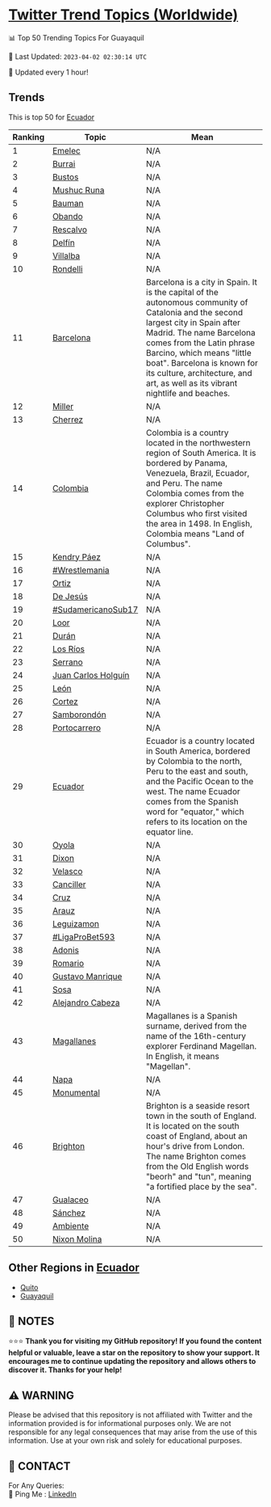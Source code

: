 [Twitter Trend Topics (Worldwide)](https://github.com/ErcinDedeoglu/Twitter-Trend-Topics)
==========


📊 Top 50 Trending Topics For Guayaquil

📆 Last Updated: `2023-04-02 02:30:14 UTC`

🔧 Updated every 1 hour!


## Trends

This is top 50 for [Ecuador](</Ecuador>)

| Ranking | Topic | Mean |
| ------- | ------------ | ------------ |
| 1 | [Emelec](http://twitter.com/search?q=Emelec) | N/A |
| 2 | [Burrai](http://twitter.com/search?q=Burrai) | N/A |
| 3 | [Bustos](http://twitter.com/search?q=Bustos) | N/A |
| 4 | [Mushuc Runa](http://twitter.com/search?q=Mushuc+Runa) | N/A |
| 5 | [Bauman](http://twitter.com/search?q=Bauman) | N/A |
| 6 | [Obando](http://twitter.com/search?q=Obando) | N/A |
| 7 | [Rescalvo](http://twitter.com/search?q=Rescalvo) | N/A |
| 8 | [Delfín](http://twitter.com/search?q=Delf%c3%adn) | N/A |
| 9 | [Villalba](http://twitter.com/search?q=Villalba) | N/A |
| 10 | [Rondelli](http://twitter.com/search?q=Rondelli) | N/A |
| 11 | [Barcelona](http://twitter.com/search?q=Barcelona) | Barcelona is a city in Spain. It is the capital of the autonomous community of Catalonia and the second largest city in Spain after Madrid. The name Barcelona comes from the Latin phrase Barcino, which means "little boat". Barcelona is known for its culture, architecture, and art, as well as its vibrant nightlife and beaches. |
| 12 | [Miller](http://twitter.com/search?q=Miller) | N/A |
| 13 | [Cherrez](http://twitter.com/search?q=Cherrez) | N/A |
| 14 | [Colombia](http://twitter.com/search?q=Colombia) | Colombia is a country located in the northwestern region of South America. It is bordered by Panama, Venezuela, Brazil, Ecuador, and Peru. The name Colombia comes from the explorer Christopher Columbus who first visited the area in 1498. In English, Colombia means "Land of Columbus". |
| 15 | [Kendry Páez](http://twitter.com/search?q=Kendry+P%c3%a1ez) | N/A |
| 16 | [#Wrestlemania](http://twitter.com/search?q=%23Wrestlemania) | N/A |
| 17 | [Ortiz](http://twitter.com/search?q=Ortiz) | N/A |
| 18 | [De Jesús](http://twitter.com/search?q=De+Jes%c3%bas) | N/A |
| 19 | [#SudamericanoSub17](http://twitter.com/search?q=%23SudamericanoSub17) | N/A |
| 20 | [Loor](http://twitter.com/search?q=Loor) | N/A |
| 21 | [Durán](http://twitter.com/search?q=Dur%c3%a1n) | N/A |
| 22 | [Los Ríos](http://twitter.com/search?q=Los+R%c3%ados) | N/A |
| 23 | [Serrano](http://twitter.com/search?q=Serrano) | N/A |
| 24 | [Juan Carlos Holguín](http://twitter.com/search?q=Juan+Carlos+Holgu%c3%adn) | N/A |
| 25 | [León](http://twitter.com/search?q=Le%c3%b3n) | N/A |
| 26 | [Cortez](http://twitter.com/search?q=Cortez) | N/A |
| 27 | [Samborondón](http://twitter.com/search?q=Samborond%c3%b3n) | N/A |
| 28 | [Portocarrero](http://twitter.com/search?q=Portocarrero) | N/A |
| 29 | [Ecuador](http://twitter.com/search?q=Ecuador) | Ecuador is a country located in South America, bordered by Colombia to the north, Peru to the east and south, and the Pacific Ocean to the west. The name Ecuador comes from the Spanish word for "equator," which refers to its location on the equator line. |
| 30 | [Oyola](http://twitter.com/search?q=Oyola) | N/A |
| 31 | [Dixon](http://twitter.com/search?q=Dixon) | N/A |
| 32 | [Velasco](http://twitter.com/search?q=Velasco) | N/A |
| 33 | [Canciller](http://twitter.com/search?q=Canciller) | N/A |
| 34 | [Cruz](http://twitter.com/search?q=Cruz) | N/A |
| 35 | [Arauz](http://twitter.com/search?q=Arauz) | N/A |
| 36 | [Leguizamon](http://twitter.com/search?q=Leguizamon) | N/A |
| 37 | [#LigaProBet593](http://twitter.com/search?q=%23LigaProBet593) | N/A |
| 38 | [Adonis](http://twitter.com/search?q=Adonis) | N/A |
| 39 | [Romario](http://twitter.com/search?q=Romario) | N/A |
| 40 | [Gustavo Manrique](http://twitter.com/search?q=Gustavo+Manrique) | N/A |
| 41 | [Sosa](http://twitter.com/search?q=Sosa) | N/A |
| 42 | [Alejandro Cabeza](http://twitter.com/search?q=Alejandro+Cabeza) | N/A |
| 43 | [Magallanes](http://twitter.com/search?q=Magallanes) | Magallanes is a Spanish surname, derived from the name of the 16th-century explorer Ferdinand Magellan. In English, it means "Magellan". |
| 44 | [Napa](http://twitter.com/search?q=Napa) | N/A |
| 45 | [Monumental](http://twitter.com/search?q=Monumental) | N/A |
| 46 | [Brighton](http://twitter.com/search?q=Brighton) | Brighton is a seaside resort town in the south of England. It is located on the south coast of England, about an hour's drive from London. The name Brighton comes from the Old English words "beorh" and "tun", meaning "a fortified place by the sea". |
| 47 | [Gualaceo](http://twitter.com/search?q=Gualaceo) | N/A |
| 48 | [Sánchez](http://twitter.com/search?q=S%c3%a1nchez) | N/A |
| 49 | [Ambiente](http://twitter.com/search?q=Ambiente) | N/A |
| 50 | [Nixon Molina](http://twitter.com/search?q=Nixon+Molina) | N/A |



## Other Regions in [Ecuador](</Ecuador>)

* [Quito](</Ecuador/Quito.md>)
* [Guayaquil](</Ecuador/Guayaquil.md>)



## 📝 NOTES

⭐⭐⭐ **Thank you for visiting my GitHub repository! If you found the content helpful or valuable, leave a star on the repository to show your support. It encourages me to continue updating the repository and allows others to discover it. Thanks for your help!**


## ⚠️ WARNING

Please be advised that this repository is not affiliated with Twitter and the information provided is for informational purposes only. We are not responsible for any legal consequences that may arise from the use of this information. Use at your own risk and solely for educational purposes.


## 📨 CONTACT

 For Any Queries:  
            🏓 Ping Me : [LinkedIn](https://www.linkedin.com/in/ercindedeoglu/)
